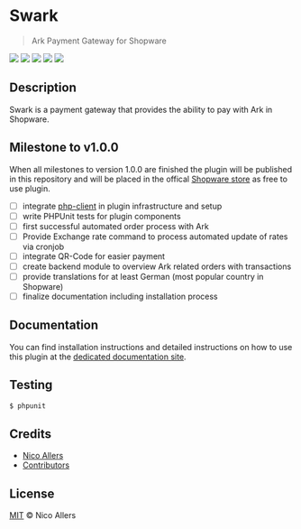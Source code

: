 # Swark

> Ark Payment Gateway for Shopware

<a href="https://travis-ci.org/reconnico/swark"><img src="https://badgen.net/travis/reconnico/swark"></a>
<a href="https://codecov.io/github/reconnico/swark"><img src="https://badgen.net/codecov/c/github/reconnico/swark"></a>
<a href="https://github.com/reconnico/swark"><img src="https://badgen.net/github/last-commit/reconnico/swark"></a>
<a href="https://github.com/reconnico/swark"><img src="https://badgen.net/github/release/reconnico/swark"></a>
<a href="https://github.com/reconnico/swark"><img src="https://badgen.net/github/license/reconnico/swark"></a>

## Description

Swark is a payment gateway that provides the ability to pay with Ark in Shopware.

## Milestone to v1.0.0

When all milestones to version 1.0.0 are finished the plugin will be published in this repository
and will be placed in the offical [Shopware store](http://store.shopware.com/) as free to use plugin.

* [ ] integrate [php-client](https://github.com/ArkEcosystem/php-client) in plugin infrastructure and setup
* [ ] write PHPUnit tests for plugin components
* [ ] first successful automated order process with Ark
* [ ] Provide Exchange rate command to process automated update of rates via cronjob
* [ ] integrate QR-Code for easier payment
* [ ] create backend module to overview Ark related orders with transactions
* [ ] provide translations for at least German (most popular country in Shopware)
* [ ] finalize documentation including installation process

## Documentation

You can find installation instructions and detailed instructions on how to use this plugin at the [dedicated documentation site](https://docs.swark.io).

## Testing

``` bash
$ phpunit
```

## Credits
* [Nico Allers](https://github.com/reconnico)
* [Contributors](../../contributors)
    
## License

[MIT](LICENSE) © Nico Allers

